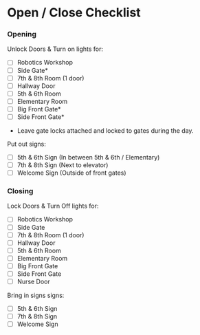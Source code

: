 # Open / Close Checklist

### Opening

Unlock Doors & Turn on lights for:

- [ ] Robotics Workshop
- [ ] Side Gate*
- [ ] 7th & 8th Room (1 door)
- [ ] Hallway Door
- [ ] 5th & 6th Room
- [ ] Elementary Room
- [ ] Big Front Gate*
- [ ] Side Front Gate*

* Leave gate locks attached and locked to gates during the day.

Put out signs:

- [ ] 5th & 6th Sign (In between 5th & 6th / Elementary)
- [ ] 7th & 8th Sign (Next to elevator)
- [ ] Welcome Sign (Outside of front gates)

### Closing

Lock Doors & Turn Off lights for:

- [ ] Robotics Workshop
- [ ] Side Gate
- [ ] 7th & 8th Room (1 door)
- [ ] Hallway Door
- [ ] 5th & 6th Room
- [ ] Elementary Room
- [ ] Big Front Gate
- [ ] Side Front Gate
- [ ] Nurse Door

Bring in signs signs:

- [ ] 5th & 6th Sign
- [ ] 7th & 8th Sign
- [ ] Welcome Sign

